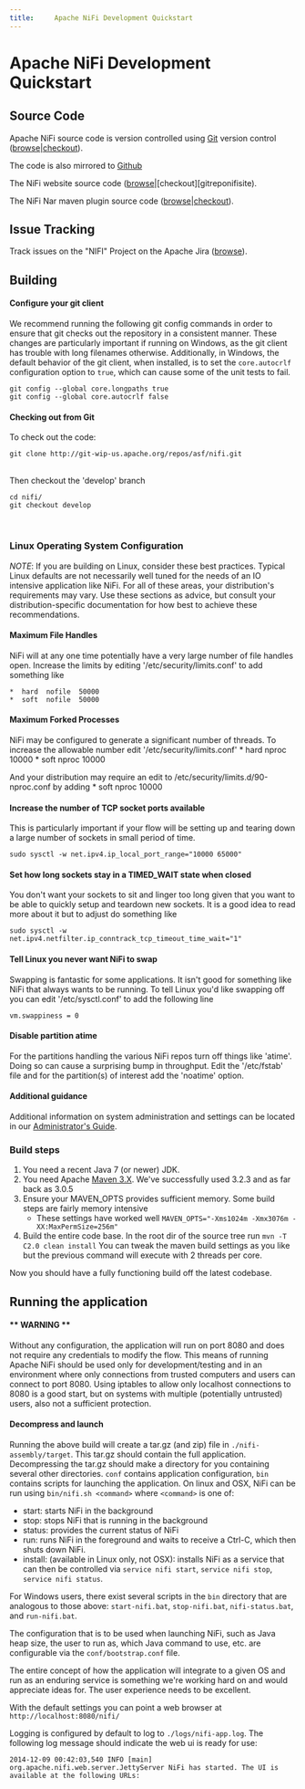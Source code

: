 ```yaml
---
title:     Apache NiFi Development Quickstart
---
```


# Apache NiFi Development Quickstart

## Source Code

Apache NiFi source code is version controlled using [Git][git] version control ([browse][gitbrowse]|[checkout][gitrepo]).  

The code is also mirrored to [Github][githubrepo]

The NiFi website source code ([browse][gitbrowsenifisite]|[checkout][gitreponifisite).

The NiFi Nar maven plugin source code ([browse][gitbrowsenifimaven]|[checkout][gitreponifimaven]).

## Issue Tracking

Track issues on the "NIFI" Project on the Apache Jira ([browse][jira]).

## Building

#### Configure your git client

We recommend running the following git config commands in order to ensure
that git checks out the repository in a consistent manner. These changes
are particularly important if running on Windows, as the git client has
trouble with long filenames otherwise. Additionally, in Windows, the
default behavior of the git client, when installed, is to set the
`core.autocrlf` configuration option to `true`, which can cause some of
the unit tests to fail.

```
git config --global core.longpaths true
git config --global core.autocrlf false
```

#### Checking out from Git

To check out the code:

```
git clone http://git-wip-us.apache.org/repos/asf/nifi.git
```
<br/>
Then checkout the 'develop' branch

```
cd nifi/
git checkout develop
```
<br/>

### Linux Operating System Configuration

_NOTE_: If you are building on Linux, consider these best practices. Typical Linux defaults are not necessarily well tuned for the needs of an IO intensive application like NiFi. 
For all of these areas, your distribution's requirements may vary.  Use these sections as advice, but consult your distribution-specific documentation for how best to achieve these recommendations.


#### Maximum File Handles

NiFi will at any one time potentially have a very large number of file handles open.  Increase the limits by
editing '/etc/security/limits.conf' to add something like

    *  hard  nofile  50000
    *  soft  nofile  50000

#### Maximum Forked Processes

NiFi may be configured to generate a significant number of threads.  To increase the allowable number edit '/etc/security/limits.conf'
    *  hard  nproc  10000
    *  soft  nproc  10000

And your distribution may require an edit to /etc/security/limits.d/90-nproc.conf by adding
    *  soft  nproc  10000

#### Increase the number of TCP socket ports available
This is particularly important if your flow will be setting up and tearing down a large number of sockets in small period of time.

    sudo sysctl -w net.ipv4.ip_local_port_range="10000 65000"

#### Set how long sockets stay in a TIMED_WAIT state when closed
You don't want your sockets to sit and linger too long given that you want to be able to quickly setup and teardown new sockets.  It is a good idea to read more about
it but to adjust do something like

    sudo sysctl -w net.ipv4.netfilter.ip_conntrack_tcp_timeout_time_wait="1"


#### Tell Linux you never want NiFi to swap
Swapping is fantastic for some applications.  It isn't good for something like
NiFi that always wants to be running.  To tell Linux you'd like swapping off you
can edit '/etc/sysctl.conf' to add the following line

    vm.swappiness = 0

#### Disable partition atime
For the partitions handling the various NiFi repos turn off things like 'atime'.
Doing so can cause a surprising bump in throughput.  Edit the '/etc/fstab' file
and for the partition(s) of interest add the 'noatime' option.

#### Additional guidance
Additional information on system administration and settings can be located in our [Administrator's Guide][adminguide].

### Build steps

1. You need a recent Java 7 (or newer) JDK.
2. You need Apache [Maven 3.X][maven]. We've successfully used 3.2.3 and as far back as 3.0.5
3. Ensure your MAVEN_OPTS provides sufficient memory.  Some build steps are fairly memory intensive
    - These settings have worked well `MAVEN_OPTS="-Xms1024m -Xmx3076m -XX:MaxPermSize=256m"`
4. Build the entire code base.  In the root dir of the source tree run `mvn -T C2.0 clean install`
   You can tweak the maven build settings as you like but the previous command will execute with 2 threads per core.

Now you should have a fully functioning build off the latest codebase.

## Running the application

#### ** WARNING **

Without any configuration, the application will run on port 8080 and does not require any credentials to modify
the flow. This means of running Apache NiFi should be used only for development/testing and in an environment where only
connections from trusted computers and users can connect to port 8080. Using iptables to allow only localhost connections
to 8080 is a good start, but on systems with multiple (potentially untrusted) users, also not a sufficient protection.

#### Decompress and launch

Running the above build will create a tar.gz (and zip) file in `./nifi-assembly/target`. This tar.gz should
contain the full application. Decompressing the tar.gz should make a directory for you containing several other
directories. `conf` contains application configuration, `bin` contains scripts
for launching the application. On linux and OSX, NiFi can be run using `bin/nifi.sh <command>` where
`<command>` is one of:

+ start: starts NiFi in the background
+ stop: stops NiFi that is running in the background
+ status: provides the current status of NiFi
+ run: runs NiFi in the foreground and waits to receive a Ctrl-C, which then shuts down NiFi.
+ install: (available in Linux only, not OSX): installs NiFi as a service that can then be controlled
via `service nifi start`, `service nifi stop`, `service nifi status`.


For Windows users, there exist several scripts in the `bin` directory that are analogous to those above:
`start-nifi.bat`, `stop-nifi.bat`, `nifi-status.bat`, and `run-nifi.bat`.

The configuration that is to be used when launching NiFi, such as Java heap size, the user
to run as, which Java command to use, etc. are configurable via the `conf/bootstrap.conf` file.

The entire concept of how the application will integrate to a given OS and run as an
enduring service is something we're working hard on and would appreciate ideas for.  The user experience needs to
be excellent.

With the default settings you can point a web browser at `http://localhost:8080/nifi/`

Logging is configured by default to log to `./logs/nifi-app.log`. The following log message should indicate the web ui
is ready for use:

    2014-12-09 00:42:03,540 INFO [main] org.apache.nifi.web.server.JettyServer NiFi has started. The UI is available at the following URLs:

[adminguide]: https://nifi.apache.org/docs/nifi-docs/html/administration-guide.html
[maven]: http://maven.apache.org/
[jira]: https://issues.apache.org/jira/browse/NIFI
[git]: http://git-scm.com/
[gitbrowse]: https://git-wip-us.apache.org/repos/asf?p=nifi.git;a=summary
[gitbrowsenifisite]: https://git-wip-us.apache.org/repos/asf?p=nifi-site.git;a=summary
[gitbrowsenifimaven]: https://git-wip-us.apache.org/repos/asf?p=nifi-maven.git;a=summary
[gitrepo]: http://git-wip-us.apache.org/repos/asf/nifi.git
[gitreponifisite]: http://git-wip-us.apache.org/repos/asf/nifi-site.git
[gitreponifimaven]: http://git-wip-us.apache.org/repos/asf/nifi-maven.git
[githubrepo]: https://github.com/apache/nifi

